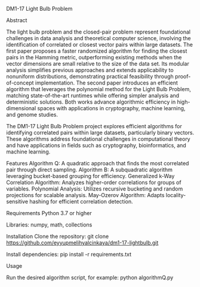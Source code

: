 DM1-17 Light Bulb Problem


Abstract

The light bulb problem and the closed-pair problem represent foundational challenges in data analysis and theoretical computer science, involving the identification of correlated or closest vector pairs within large datasets. The first paper proposes a faster randomized algorithm for finding the closest pairs in the Hamming metric, outperforming existing methods when the vector dimensions are small relative to the size of the data set. Its modular analysis simplifies previous approaches and extends applicability to nonuniform distributions, demonstrating practical feasibility through proof-of-concept implementation. The second paper introduces an efficient algorithm that leverages the polynomial method for the Light Bulb Problem, matching state-of-the-art runtimes while offering simpler analysis and deterministic solutions. Both works advance algorithmic efficiency in high-dimensional spaces with applications in cryptography, machine learning, and genome studies.

The DM1-17 Light Bulb Problem project explores efficient algorithms for identifying correlated pairs within large datasets, 
particularly binary vectors. These algorithms address foundational challenges in computational theory and have applications in fields such as cryptography, 
bioinformatics, and machine learning.

Features
Algorithm Q: A quadratic approach that finds the most correlated pair through direct sampling.
Algorithm B: A subquadratic algorithm leveraging bucket-based grouping for efficiency.
Generalized k-Way Correlation Algorithm: Analyzes higher-order correlations for groups of variables.
Polynomial Analysis: Utilizes recursive bucketing and random projections for scalable analysis.
May-Ozerov Algorithm: Adapts locality-sensitive hashing for efficient correlation detection.

Requirements
Python 3.7 or higher

Libraries: numpy, math, collections

Installation
Clone the repository:
git clone https://github.com/eyyupmelihyalcinkaya/dm1-17-lightbulb.git

Install dependencies:
pip install -r requirements.txt

Usage

Run the desired algorithm script, for example:
python algorithmQ.py
